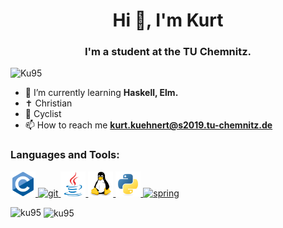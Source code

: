 <h1 align="center">Hi 👋, I'm Kurt</h1>
<h3 align="center">I'm a student at the TU Chemnitz.</h3>

<p align="left"> <img src="https://komarev.com/ghpvc/?username=Ku95&label=Profile%20views&color=0e75b6&style=flat" alt="Ku95" /> </p>

- 🌱 I’m currently learning **Haskell, Elm.**
- ✝️ Christian
- 🚴 Cyclist
- 📫 How to reach me **kurt.kuehnert@s2019.tu-chemnitz.de**


<h3 align="left">Languages and Tools:</h3>
<p align="left"> <a href="https://www.cprogramming.com/" target="_blank"> <img src="https://raw.githubusercontent.com/devicons/devicon/master/icons/c/c-original.svg" alt="c" width="40" height="40"/> </a> <a href="https://git-scm.com/" target="_blank"> <img src="https://www.vectorlogo.zone/logos/git-scm/git-scm-icon.svg" alt="git" width="40" height="40"/> </a> <a href="https://www.java.com" target="_blank"> <img src="https://raw.githubusercontent.com/devicons/devicon/master/icons/java/java-original.svg" alt="java" width="40" height="40"/> </a> <a href="https://www.linux.org/" target="_blank"> <img src="https://raw.githubusercontent.com/devicons/devicon/master/icons/linux/linux-original.svg" alt="linux" width="40" height="40"/> </a> <a href="https://www.python.org" target="_blank"> <img src="https://raw.githubusercontent.com/devicons/devicon/master/icons/python/python-original.svg" alt="python" width="40" height="40"/> </a> <a href="https://spring.io/" target="_blank"> <img src="https://www.vectorlogo.zone/logos/springio/springio-icon.svg" alt="spring" width="40" height="40"/> </a> </p>

<p><img align="left" src="https://github-readme-stats.vercel.app/api/top-langs?username=Ku95&show_icons=true&locale=en&layout=compact" alt="ku95" /></p>

<p>&nbsp;<img align="center" src="https://github-readme-stats.vercel.app/api?username=Ku95&show_icons=true&locale=en" alt="ku95" /></p>
